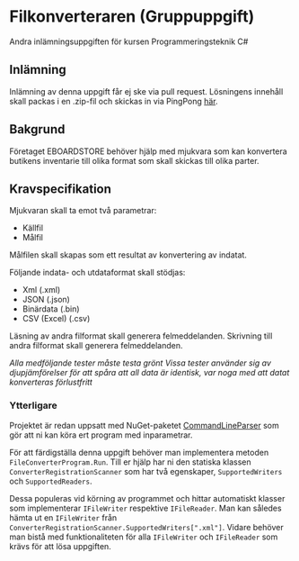 # Filkonverteraren (Gruppuppgift)

Andra inlämningsuppgiften för kursen Programmeringsteknik C#

## Inlämning

Inlämning av denna uppgift får ej ske via pull request. Lösningens innehåll skall packas i en .zip-fil och skickas in via PingPong [här]().

## Bakgrund

Företaget EBOARDSTORE behöver hjälp med mjukvara som kan konvertera butikens inventarie till olika format som skall skickas till olika parter.

## Kravspecifikation

Mjukvaran skall ta emot två parametrar:

* Källfil
* Målfil

Målfilen skall skapas som ett resultat av konvertering av indatat.

Följande indata- och utdataformat skall stödjas:

* Xml (.xml)
* JSON (.json)
* Binärdata (.bin)
* CSV (Excel) (.csv)

Läsning av andra filformat skall generera felmeddelanden.
Skrivning till andra filformat skall generera felmeddelanden.

_Alla medföljande tester måste testa grönt_
_Vissa tester använder sig av djupjämförelser för att spåra att all data är identisk, var noga med att datat konverteras förlustfritt_

### Ytterligare

Projektet är redan uppsatt med NuGet-paketet [CommandLineParser](https://github.com/commandlineparser/commandline) som gör att ni kan köra ert program med inparametrar.

För att färdigställa denna uppgift behöver man implementera metoden `FileConverterProgram.Run`.
Till er hjälp har ni den statiska klassen `ConverterRegistrationScanner` som har två egenskaper, `SupportedWriters` och `SupportedReaders`.

Dessa populeras vid körning av programmet och hittar automatiskt klasser som implementerar `IFileWriter` respektive `IFileReader`.
Man kan således hämta ut en `IFileWriter` från `ConverterRegistrationScanner.SupportedWriters[".xml"]`.
Vidare behöver man bistå med funktionaliteten för alla `IFileWriter` och `IFileReader` som krävs för att lösa uppgiften.